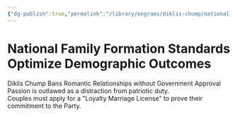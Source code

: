 ```yaml
---
{"dg-publish":true,"permalink":"/library/engrams/diklis-chump/national-family-formation-standards-optimize-demographic-outcomes/","tags":["DC/Women","DC/AS5"]}
---
```


# National Family Formation Standards Optimize Demographic Outcomes
Diklis Chump Bans Romantic Relationships without Government Approval
Passion is outlawed as a distraction from patriotic duty.  
Couples must apply for a "Loyalty Marriage License" to prove their commitment to the Party.
